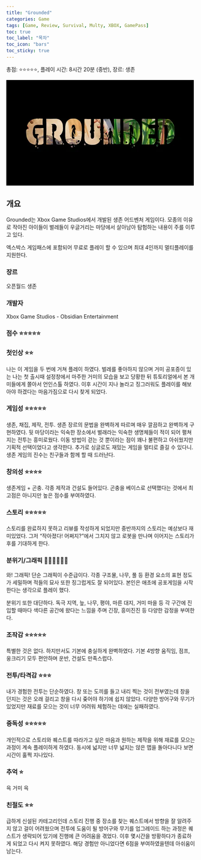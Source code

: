 ```yaml
---
title: "Grounded"
categories: Game
tags: [Game, Review, Survival, Multy, XBOX, GamePass]
toc: true
toc_label: "목차"
toc_icon: "bars"
toc_sticky: true
---
```


총점: ⭐⭐⭐⭐⭐, 플레이 시간: 8시간 20분 (중반), 장르: 생존

![](/assets/images/grounded.webp)

## 개요

Grounded는 Xbox Game Studios에서 개발된 생존 어드벤처 게임이다. 모종의 이유로 작아진 아이들이 벌레들이 우글거리는 마당에서 살아남아 탐험하는 내용이 주를 이루고 있다.

엑스박스 게임패스에 포함되어 무료로 플레이 할 수 있으며 최대 4인까지 멀티플레이를 지원한다.

### 장르

오픈월드 생존

### 개발자

Xbox Game Studios - Obsidian Entertainment

### 점수 ⭐⭐⭐⭐⭐

### 첫인상 ⭐⭐

나는 이 게임을 두 번에 거쳐 플레이 하였다. 벌레를 좋아하지 않으며 거미 공포증이 있는 나는 첫 출시때 설정창에서 마주한 거미의 모습을 보고 당황한 뒤 튜토리얼에서 본 개미들에게 쫄아서 언인스톨 하였다. 이후 시간이 지나 놀라고 징그러워도 플레이를 해보아야 하겠다는 마음가짐으로 다시 찾게 되었다.

### 게임성 ⭐⭐⭐⭐⭐

생존, 채집, 제작, 전투. 생존 장르의 문법을 완벽하게 따르며 매우 깔끔하고 완벽하게 구현하였다. 뒷 마당이라는 익숙한 장소에서 벌래라는 익숙한 생명체들이 적이 되어 펼쳐지는 전투는 흥미로웠다. 이동 방법이 걷는 것 뿐이라는 점이 꽤나 불편하고 아쉬웠지만 기획적 선택이었다고 생각한다. 추가로 싱글로도 재밌는 게임을 멀티로 즐길 수 있다니. 생존 게임의 진수는 친구들과 함께 할 때 드러난다.

### 창의성 ⭐⭐⭐⭐

생존게임 + 곤충. 각종 제작과 건설도 들어있다. 곤충을 베이스로 선택했다는 것에서 최고점은 아니지만 높은 점수를 부여하였다.

### 스토리 ⭐⭐⭐⭐⭐

스토리를 완료하지 못하고 리뷰를 작성하게 되었지만 중반까지의 스토리는 예상보다 재미있었다. 그저 “작아졌다! 어쩌지?”에서 그치지 않고 로봇을 만나며 이어지는 스토리가 후를 기대하게 한다.

### 분위기/그래픽 💎💎💎💎💎💎

와! 그래픽! 단순 그래픽이 수준급이다. 각종 구조물, 나무, 풀 등 환경 요소의 표현 정도가 세밀하며 적들의 묘사 또한 징그럽게도 잘 되어있다. 본인은 애초에 공포게임을 시작한다는 생각으로 플레이 했다.

분위기 또한 대단하다. 독극 지역, 늪, 나무, 평야, 마른 대지, 거미 마을 등 각 구간에 진입할 때마다 색다른 공간에 왔다는 느낌을 주며 긴장, 흥미진진 등 다양한 감정을 부여한다.

### 조작감 ⭐⭐⭐⭐⭐

특별한 것은 없다. 하지만서도 기본에 충실하게 완벽하였다. 기본 4방향 움직임, 점프, 웅크리기 모두 편안하며 운반, 건설도 만족스럽다.

### 전투/타격감 ⭐⭐⭐

내가 경험한 전투는 단순하였다. 창 또는 도끼를 들고 내리 찍는 것이 전부였는데 창을 던지는 것은 오래 걸리고 창을 다시 줒어야 하기에 쉽지 않았다. 다양한 방어구와 무기가 있었지만 재료를 모으는 것이 너무 어려워 체험하는 데에는 실패하였다.

### 중독성 ⭐⭐⭐⭐⭐

개인적으로 스토리와 퀘스트를 따라가고 싶은 마음과 원하는 제작을 위해 재료를 모으는 과정이 계속 플레이하게 하였다. 동시에 넓지만 너무 넓지는 않은 맵을 돌아다니다 보면 시간이 훌쩍 지나있다.

### 추억 ⭐

윽 거미 윽

### 친절도 ⭐⭐

급하게 신설된 카테고리인데 스토리 진행 중 장소를 찾는 퀘스트에서 방향을 잘 알려주지 않고 걸이 어려웠으며 전투에 도움이 될 방어구와 무기를 업그레이드 하는 과정은 퀘스트가 생략되어 있기에 진행에 큰 어려움을 겪었다. 이후 몇시간을 방황하다가 종료하게 되었고 다시 켜지 못하였다. 해당 경험만 아니었다면 6점을 부여하였을텐데 아쉬움이 남는다.
